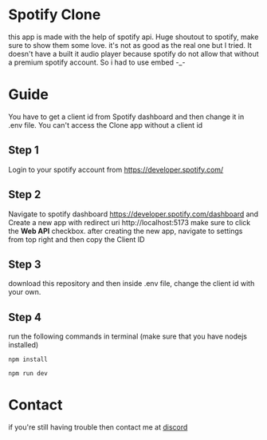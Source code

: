 # Spotify Clone
this app is made with the help of spotify api. Huge shoutout to spotify, make sure to show them some love. it's not as good as the real one but I tried. It doesn't have a built it audio player because spotify do not allow that without a premium spotify account. So i had to use embed -_-

# Guide

You have to get a client id from Spotify dashboard and then change it in .env file. You can't access the Clone app without a client id

## Step 1
Login to your spotify account from https://developer.spotify.com/

## Step 2
Navigate to spotify dashboard https://developer.spotify.com/dashboard and Create a new app with redirect uri http://localhost:5173 make sure to click the **Web API** checkbox. after creating the new app, navigate to settings from top right and then copy the Client ID

## Step 3
download this repository and then inside .env file, change the client id with your own.

## Step 4
run the following commands in terminal (make sure that you have nodejs installed)

```npm install```

```npm run dev```



# Contact
if you're still having trouble then contact me at [discord](https://discord.com/users/893972714547724368)